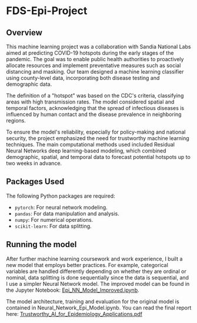 # FDS-Epi-Project

## Overview
This machine learning project was a collaboration with Sandia National Labs aimed at predicting COVID-19 hotspots during the early stages of the pandemic. The goal was to enable public health authorities to proactively allocate resources and implement preventative measures such as social distancing and masking. Our team designed a machine learning classifier using county-level data, incorporating both disease testing and demographic data.

The definition of a "hotspot" was based on the CDC's criteria, classifying areas with high transmission rates. The model considered spatial and temporal factors, acknowledging that the spread of infectious diseases is influenced by human contact and the disease prevalence in neighboring regions.

To ensure the model's reliability, especially for policy-making and national security, the project emphasized the need for trustworthy machine learning techniques. The main computational methods used included Residual Neural Networks deep learning-based modeling, which combined demographic, spatial, and temporal data to forecast potential hotspots up to two weeks in advance.

## Packages Used
The following Python packages are required:
- `pytorch`: For neural network modeling.
- `pandas`: For data manipulation and analysis.
- `numpy`: For numerical operations.
- `scikit-learn`: For data splitting.

## Running the model
After further machine learning coursework and work experience, I built a new model that employs better practices. For example, categorical variables are handled differently depending on whether they are ordinal or nominal, data splitting is done sequentially since the data is sequential, and I use a simpler Neural Network model. The improved model can be found in the Jupyter Notebook: [Epi_NN_Model_Improved.ipynb](https://github.com/ecthompsoncodes/FDS-Epi-Project/blob/main/Epi_NN_Model_Improved.ipynb).

The model architecture, training and evaluation for the original model is contained in Neural_Network_Epi_Model.ipynb. You can read the final report here: [Trustworthy_AI_for_Epidemiology_Applications.pdf](https://github.com/ecthompsoncodes/FDS-Epi-Project/files/15179439/Trustworthy_AI_for_Epidemiology_Applications.pdf)
